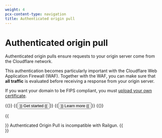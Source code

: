```yaml
---
weight: 4
pcx-content-type: navigation
title: Authenticated origin pull
---
```


# Authenticated origin pull

Authenticated origin pulls ensure requests to your origin server come from the Cloudflare network.

This authentication becomes particularly important with the Cloudflare Web Application Firewall (WAF). Together with the WAF, you can make sure that **all traffic** is evaluated before receiving a response from your origin server.

If you want your domain to be FIPS compliant, you must [upload your own certificate](/ssl/set-up/#per-hostname--customer-certificates).

{{<button-group>}}
{{<button type="primary" href="/ssl/set-up/">}}
Get started
{{</button>}}
{{<button type="secondary" href="/ssl/explanation/">}}
Learn more
{{</button>}}
{{</button-group>}}

{{<Aside type="warning" header="Important">}}
Authenticated Origin Pull is incompatible with Railgun.
{{</Aside>}}
